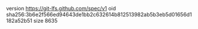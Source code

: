version https://git-lfs.github.com/spec/v1
oid sha256:3b6e2f566ed94643de1bb2c632614b812513982ab5b3eb5d01656d1182a52b51
size 8635
